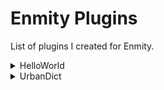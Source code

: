 # Enmity Plugins

List of plugins I created for Enmity.

<details><summary>HelloWorld</summary>Plugin I made to test stuff</details>
<details><summary>UrbanDict</summary>(**Broken**) plugin to get definitions from urban dictionary</details>
